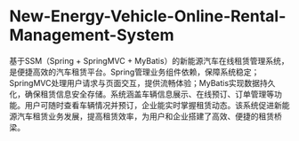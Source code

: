 # New-Energy-Vehicle-Online-Rental-Management-System
基于SSM（Spring + SpringMVC + MyBatis）的新能源汽车在线租赁管理系统，是便捷高效的汽车租赁平台。Spring管理业务组件依赖，保障系统稳定；SpringMVC处理用户请求与页面交互，提供流畅体验；MyBatis实现数据持久化，确保租赁信息安全存储。系统涵盖车辆信息展示、在线预订、订单管理等功能。用户可随时查看车辆情况并预订，企业能实时掌握租赁动态。该系统促进新能源汽车租赁业务发展，提高租赁效率，为用户和企业搭建了高效、便捷的租赁桥梁。
